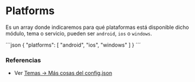 # Platforms

Es un array donde indicaremos para qué plataformas está disponible dicho módulo, tema o servicio, pueden ser `android`, `ios` o `windows`.


´´´json
{
  "platforms": [
    "android",
    "ios",
    "windows"
  ]
}
´´´

### Referencias
* Ver [Temas -> Más cosas del config.json](../themes/themes.md#mas-cosas-del-config.json)
